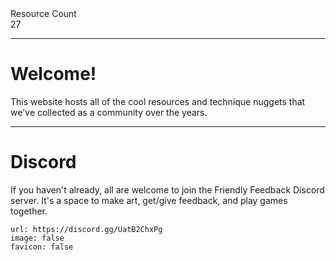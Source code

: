 <div markdown="1" class="ff_badge">
<div markdown="1" class="ff_badge_title">Resource Count</div>
<div markdown="1" class="ff_badge_value">27</div>
</div>

___

# Welcome!

This website hosts all of the cool resources and technique nuggets that we've collected as a community over the years. 

---
# Discord
If you haven't already, all are welcome to join the Friendly Feedback Discord server. It's a space to make art, get/give feedback, and play games together.

```embed
url: https://discord.gg/UatB2ChxPg
image: false
favicon: false
```